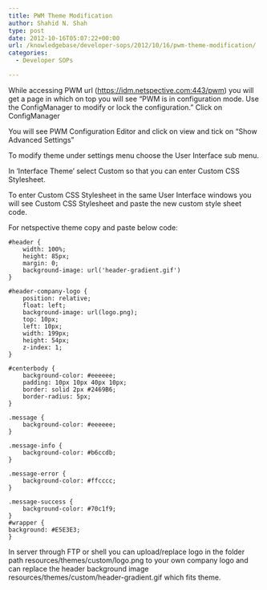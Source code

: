 ```yaml
---
title: PWM Theme Modification
author: Shahid N. Shah
type: post
date: 2012-10-16T05:07:22+00:00
url: /knowledgebase/developer-sops/2012/10/16/pwm-theme-modification/
categories:
  - Developer SOPs

---
```

While accessing PWM url (https://idm.netspective.com:443/pwm) you will get a page in which on top you will see &#8220;PWM is in configuration mode. Use the ConfigManager to modify or lock the configuration.&#8221; Click on ConfigManager

You will see PWM Configuration Editor and click on view and tick on &#8220;Show Advanced Settings&#8221;

To modify theme under settings menu choose the User Interface sub menu.

In &#8216;Interface Theme&#8217; select Custom so that you can enter Custom CSS Stylesheet.

To enter Custom CSS Stylesheet in the same User Interface windows you will see Custom CSS Stylesheet and paste the new custom style sheet code.

For netspective theme copy and paste below code:

    #header {
        width: 100%;
        height: 85px;
        margin: 0;
        background-image: url('header-gradient.gif')
    }
    
    #header-company-logo {
        position: relative;
        float: left;
        background-image: url(logo.png);
        top: 10px;
        left: 10px;
        width: 199px;
        height: 54px;
        z-index: 1;
    }
    
    #centerbody {
        background-color: #eeeeee;
        padding: 10px 10px 40px 10px;
        border: solid 2px #2469B6;
        border-radius: 5px;
    }
    
    .message {
        background-color: #eeeeee;
    }
    
    .message-info {
        background-color: #b6ccdb;
    }
    
    .message-error {
        background-color: #ffcccc;
    }
    
    .message-success {
        background-color: #70c1f9;
    }
    #wrapper {
    background: #E5E3E3;
    }
    

In server through FTP or shell you can upload/replace logo in the folder path resources/themes/custom/logo.png to your own company logo and can replace the header background image resources/themes/custom/header-gradient.gif which fits theme.
